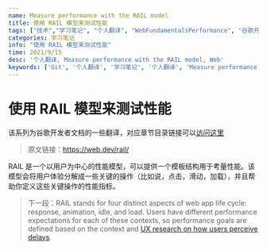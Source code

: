 ```yaml
---
name: Measure performance with the RAIL model
title: 使用 RAIL 模型来测试性能
tags: ["技术","学习笔记", "个人翻译", "WebFundamentalsPerformance", "谷歌开发者文档"]
categories: 学习笔记
info: "使用 RAIL 模型来测试性能"
time: 2021/9/15
desc: '个人翻译, Measure performance with the RAIL model, Web'
keywords: ['Git', '个人翻译', '学习笔记', '个人翻译', 'Measure performance with the RAIL model']
---
```


# 使用 RAIL 模型来测试性能

该系列为谷歌开发者文档的一些翻译，对应章节目录链接可以[访问这里](https://developers.google.com/web/fundamentals?hl=zh-cn)

> 原文链接：https://web.dev/rail/

RAIL 是一个以用户为中心的性能模型，可以提供一个模板结构用于考量性能。该模型会将用户体验分解成一些关键的操作（比如说，点击，滑动，加载），并且帮助你定义这些关键操作的性能指标。





> 下一段：RAIL stands for four distinct aspects of web app life cycle: response, animation, idle, and load. Users have different performance expectations for each of these contexts, so performance goals are defined based on the context and [UX research on how users perceive delays](https://www.nngroup.com/articles/response-times-3-important-limits/).





